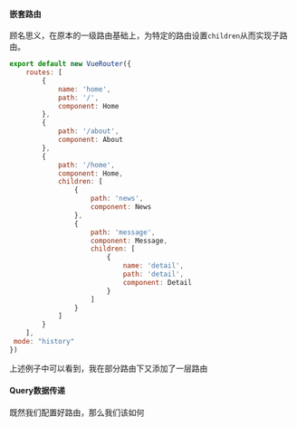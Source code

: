 #### 嵌套路由
顾名思义，在原本的一级路由基础上，为特定的路由设置`children`从而实现子路由。

```js
export default new VueRouter({  
    routes: [  
        {  
            name: 'home',  
			path: '/',  
			component: Home  
		},  
		{  
            path: '/about',  
			component: About  
		},  
		{  
            path: '/home',  
			component: Home,  
			children: [  
                {  
                    path: 'news',  
					component: News  
				},  
				{  
                    path: 'message',  
					component: Message,  
					children: [  
                        {  
                            name: 'detail',  
							path: 'detail',  
							component: Detail  
						}  
                    ]  
                }  
            ]  
        }  
    ],  
 mode: "history"  
})
```

上述例子中可以看到，我在部分路由下又添加了一层路由

#### Query数据传递
既然我们配置好路由，那么我们该如何